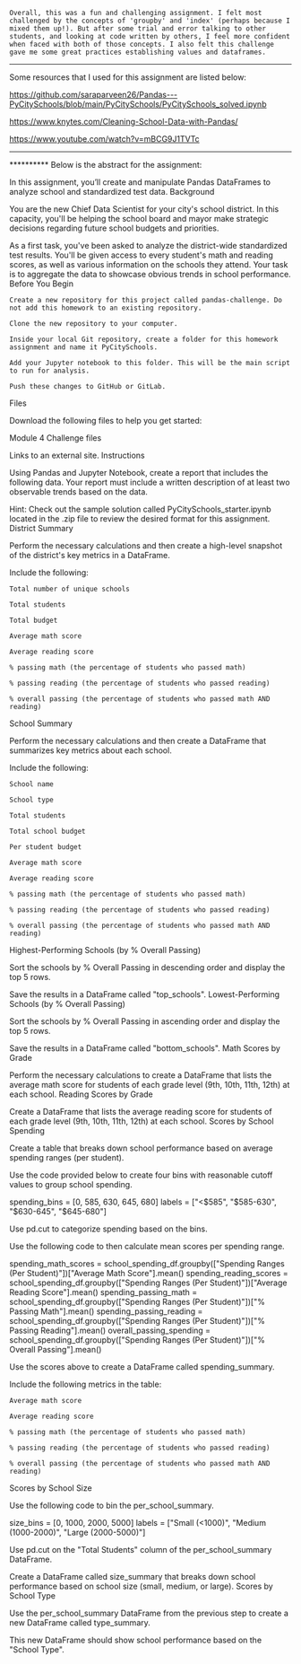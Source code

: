     Overall, this was a fun and challenging assignment. I felt most challenged by the concepts of 'groupby' and 'index' (perhaps because I mixed them up!). But after some trial and error talking to other students, and looking at code written by others, I feel more confident when faced with both of those concepts. I also felt this challenge gave me some great practices establishing values and dataframes.

_________________________________________________________________________________________________________________________

Some resources that I used for this assignment are listed below:

https://github.com/saraparveen26/Pandas---PyCitySchools/blob/main/PyCitySchools/PyCitySchools_solved.ipynb

https://www.knytes.com/Cleaning-School-Data-with-Pandas/

https://www.youtube.com/watch?v=mBCG9J1TVTc


___________________________________________________________________________________________________________________________



********** Below is the abstract for the assignment:


In this assignment, you’ll create and manipulate Pandas DataFrames to analyze school and standardized test data.
Background

You are the new Chief Data Scientist for your city's school district. In this capacity, you'll be helping the school board and mayor make strategic decisions regarding future school budgets and priorities.

As a first task, you've been asked to analyze the district-wide standardized test results. You'll be given access to every student's math and reading scores, as well as various information on the schools they attend. Your task is to aggregate the data to showcase obvious trends in school performance.
Before You Begin

    Create a new repository for this project called pandas-challenge. Do not add this homework to an existing repository.

    Clone the new repository to your computer.

    Inside your local Git repository, create a folder for this homework assignment and name it PyCitySchools.

    Add your Jupyter notebook to this folder. This will be the main script to run for analysis.

    Push these changes to GitHub or GitLab.

Files

Download the following files to help you get started:

Module 4 Challenge files

Links to an external site.
Instructions

Using Pandas and Jupyter Notebook, create a report that includes the following data. Your report must include a written description of at least two observable trends based on the data.

Hint: Check out the sample solution called PyCitySchools_starter.ipynb located in the .zip file to review the desired format for this assignment.
District Summary

Perform the necessary calculations and then create a high-level snapshot of the district's key metrics in a DataFrame.

Include the following:

    Total number of unique schools

    Total students

    Total budget

    Average math score

    Average reading score

    % passing math (the percentage of students who passed math)

    % passing reading (the percentage of students who passed reading)

    % overall passing (the percentage of students who passed math AND reading)

School Summary

Perform the necessary calculations and then create a DataFrame that summarizes key metrics about each school.

Include the following:

    School name

    School type

    Total students

    Total school budget

    Per student budget

    Average math score

    Average reading score

    % passing math (the percentage of students who passed math)

    % passing reading (the percentage of students who passed reading)

    % overall passing (the percentage of students who passed math AND reading)

Highest-Performing Schools (by % Overall Passing)

Sort the schools by % Overall Passing in descending order and display the top 5 rows.

Save the results in a DataFrame called "top_schools".
Lowest-Performing Schools (by % Overall Passing)

Sort the schools by % Overall Passing in ascending order and display the top 5 rows.

Save the results in a DataFrame called "bottom_schools".
Math Scores by Grade

Perform the necessary calculations to create a DataFrame that lists the average math score for students of each grade level (9th, 10th, 11th, 12th) at each school.
Reading Scores by Grade

Create a DataFrame that lists the average reading score for students of each grade level (9th, 10th, 11th, 12th) at each school.
Scores by School Spending

Create a table that breaks down school performance based on average spending ranges (per student).

Use the code provided below to create four bins with reasonable cutoff values to group school spending.

spending_bins = [0, 585, 630, 645, 680]
labels = ["<$585", "$585-630", "$630-645", "$645-680"]

Use pd.cut to categorize spending based on the bins.

Use the following code to then calculate mean scores per spending range.

spending_math_scores = school_spending_df.groupby(["Spending Ranges (Per Student)"])["Average Math Score"].mean()
spending_reading_scores = school_spending_df.groupby(["Spending Ranges (Per Student)"])["Average Reading Score"].mean()
spending_passing_math = school_spending_df.groupby(["Spending Ranges (Per Student)"])["% Passing Math"].mean()
spending_passing_reading = school_spending_df.groupby(["Spending Ranges (Per Student)"])["% Passing Reading"].mean()
overall_passing_spending = school_spending_df.groupby(["Spending Ranges (Per Student)"])["% Overall Passing"].mean()

Use the scores above to create a DataFrame called spending_summary.

Include the following metrics in the table:

    Average math score

    Average reading score

    % passing math (the percentage of students who passed math)

    % passing reading (the percentage of students who passed reading)

    % overall passing (the percentage of students who passed math AND reading)

Scores by School Size

Use the following code to bin the per_school_summary.

size_bins = [0, 1000, 2000, 5000]
labels = ["Small (<1000)", "Medium (1000-2000)", "Large (2000-5000)"]

Use pd.cut on the "Total Students" column of the per_school_summary DataFrame.

Create a DataFrame called size_summary that breaks down school performance based on school size (small, medium, or large).
Scores by School Type

Use the per_school_summary DataFrame from the previous step to create a new DataFrame called type_summary.

This new DataFrame should show school performance based on the "School Type".
